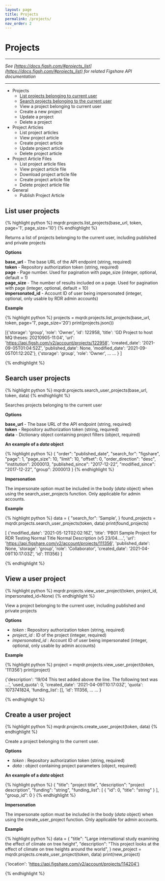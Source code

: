 ```yaml
---
layout: page
title: Projects
permalink: /projects/
nav_order: 2
---
```


# Projects

---

_See [https://docs.figsh.com/#projects_list](https://docs.figsh.com/#projects_list) for related Figshare API documentation_

---

- Projects
  - [List projects belonging to current user](#list-user-projects)
  - [Search projects belonging to the current user](#search-user-projects)
  - View a project belonging to current user
  - Create a new project
  - Update a project
  - Delete a project
- Project Articles
  - List project articles
  - View project article
  - Create project article
  - Update project article
  - Delete project article
- Project Article Files
  - List project article files
  - View project article file
  - Download project article file
  - Create project article file
  - Delete project article file
- General
  - Publish Project Article

## List user projects

{% highlight python %}
mqrdr.projects.list_projects(base_url, token, page='1', page_size='10')
{% endhighlight %}

Returns a list of projects belonging to the current user, including published and private projects

**Options**

**base_url** - The base URL of the API endpoint (string, required) \
**token** - Repository authorization token (string, required) \
**page** - Page number. Used for pagination with page_size (integer, optional, default = 1) \
**page_size** - The number of results included on a page. Used for pagination with page (integer, optional, default = 10) \
**impersonated_id** - Account ID of user being impersonated (integer, optional, only usable by RDR admin accounts)

**Example**

{% highlight python %}
projects = mqrdr.projects.list_projects(base_url, token, page='1', page_size='20')
print(projects.json())

[{'storage': 'group',
'role': 'Owner',
'id': 122958,
'title': 'GD Project to host MQ theses: 20210905-11:04',
'url': 'https://api.figsh.com/v2/account/projects/122958',
'created_date': '2021-09-05T01:04:52Z',
'published_date': None,
'modified_date': '2021-09-05T01:12:20Z'},
{'storage': 'group',
'role': 'Owner',
...
...
}
]

{% endhighlight %}

## Search user projects

{% highlight python %}
mqrdr.projects.search_user_projects(base_url, token, data)
{% endhighlight %}

Searches projects belonging to the current user

**Options**

**base_url** - The base URL of the API endpoint (string, required) \
**token** - Repository authorization token (string, required) \
**data** - Dictionary object containing project filters (object, required)

**An example of a _data_ object**

{% highlight python %}
{
"order": "published_date",
"search_for": "figshare",
"page": 1,
"page_size": 10,
"limit": 10,
"offset": 0,
"order_direction": "desc",
"institution": 2000013,
"published_since": "2017-12-22",
"modified_since": "2017-12-22",
"group": 2000013
}
{% endhighlight %}

**Impersonation**

The impersonate option must be included in the body (_data_ object) when using the search_user_projects function. Only applicable for admin accounts.

**Example**

{% highlight python %}
data = {
"search_for": 'Sample',
}
found_projects = mqrdr.projects.search_user_projects(token, data)
print(found_projects)

[
{'modified_date': '2021-05-12T02:02:16Z',
'title': 'PB01 Sample Project for RDR Testing Normal Title Normal Description (v5 23/04.....',
'url': 'https://api.figshare.com/v2/account/projects/111356',
'published_date': None,
'storage': 'group',
'role': 'Collaborator',
'created_date': '2021-04-09T10:17:03Z',
'id': 111356}
]

{% endhighlight %}

## View a user project

{% highlight python %}
mqrdr.projects.view_user_project(token, project_id, impersonated_id=None)
{% endhighlight %}

View a project belonging to the current user, including published and private projects

**Options**

- _token_ : Repository authorization token (string, required)
- _project_id_ : ID of the project (integer, required)
- _impersonated_id_ : Account ID of user being impersonated (integer, optional, only usable by admin accounts)

**Example**

{% highlight python %}
project = mqrdr.projects.view_user_project(token, '111356')
print(project)

{'description': '19/04 This test added above the line. The following text was ...',
'used_quota': 0,
'created_date': '2021-04-09T10:17:03Z',
'quota': 1073741824,
'funding_list': [],
'id': 111356,
...
...
}

{% endhighlight %}

## Create a user project

{% highlight python %}
mqrdr.projects.create_user_project(token, data)
{% endhighlight %}

Create a project belonging to the current user.

**Options**

- _token_ : Repository authorization token (string, required)
- _data_ : object containing project parameters (object, required)

**An example of a _data_ object**

{% highlight python %}
{
"title": "project title",
"description": "project description",
"funding": "string",
"funding_list": [
{
"id": 0,
"title": "string"
}
],
"group_id": 0
}
{% endhighlight %}

**Impersonation**

The impersonate option must be included in the body (_data_ object) when using the create_user_project function. Only applicable for admin accounts.

**Example**

{% highlight python %}
data = {
"title": "Large international study examining the effect of climate on tree height",
"description": "This project looks at the effect of climate on tree heights around the world",
}
new_project = mqrdr.projects.create_user_project(token, data)
print(new_project)

{'location': 'https://api.figshare.com/v2/account/projects/114204'}

{% endhighlight %}
